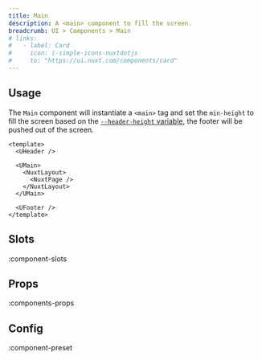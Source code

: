 ```yaml
---
title: Main
description: A <main> component to fill the screen.
breadcrumb: UI > Components > Main
# links:
#   - label: Card
#     icon: i-simple-icons-nuxtdotjs
#     to: "https://ui.nuxt.com/components/card"
---
```


## Usage

The `Main` component will instantiate a `<main>` tag and set the `min-height` to fill the screen based on the [`--header-height` variable](/ui/getting-started/theming#variables), the footer will be pushed out of the screen.

```vue [app.vue]
<template>
  <UHeader />

  <UMain>
    <NuxtLayout>
      <NuxtPage />
    </NuxtLayout>
  </UMain>

  <UFooter />
</template>
```

## Slots

:component-slots

## Props

:components-props

## Config

:component-preset
